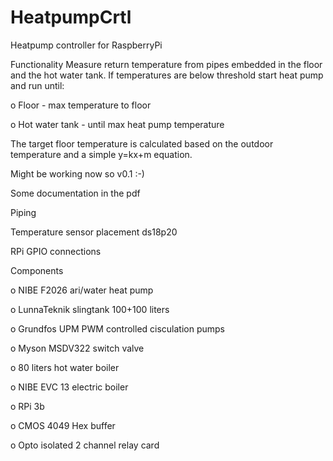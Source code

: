 # HeatpumpCrtl
Heatpump controller for RaspberryPi

Functionality
Measure return temperature from pipes embedded in the floor and the hot water tank.
If temperatures are below threshold start heat pump and run until:

o Floor - max temperature to floor

o Hot water tank - until max heat pump temperature



The target floor temperature is calculated based on the outdoor temperature and a simple y=kx+m equation.

Might be working now so v0.1 :-)


Some documentation in the pdf

Piping

Temperature sensor placement ds18p20

RPi GPIO connections


Components

o NIBE F2026 ari/water heat pump

o LunnaTeknik slingtank 100+100 liters

o Grundfos UPM PWM controlled cisculation pumps

o Myson MSDV322 switch valve

o 80 liters hot water boiler

o NIBE EVC 13 electric boiler

o RPi 3b

o CMOS 4049 Hex buffer

o Opto isolated 2 channel relay card

